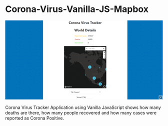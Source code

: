 # Corona-Virus-Vanilla-JS-Mapbox

![](grabilla.q12856.gif)


Corona Virus Tracker Application using Vanilla JavaScript shows how many deaths are there, how many people recovered and how many cases were reported as Corona Positive. 
